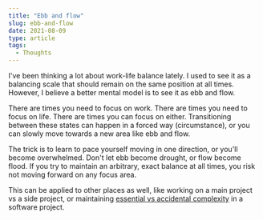 ```yaml
---
title: "Ebb and flow"
slug: ebb-and-flow
date: 2021-08-09
type: article
tags:
  - Thoughts
---
```


I've been thinking a lot about work-life balance lately. I used to see it as a balancing scale that should remain on the same position at all times. However, I believe a better mental model is to see it as ebb and flow.

<!--more-->

There are times you need to focus on work. There are times you need to focus on life. There are times you can focus on either. Transitioning between these states can happen in a forced way (circumstance), or you can slowly move towards a new area like ebb and flow.

The trick is to learn to pace yourself moving in one direction, or you'll become overwhelmed. Don't let ebb become drought, or flow become flood. If you try to maintain an arbitrary, exact balance at all times, you risk not moving forward on any focus area.

This can be applied to other places as well, like working on a main project vs a side project, or maintaining [essential vs accidental complexity](https://www.simplethread.com/why-does-it-take-so-long-to-build-software/) in a software project.
